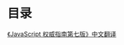 # 目录

[《JavaScript 权威指南第七版》中文翻译](https://books.scottwu.cn/javascript-quan-wei-zhi-nan-di-qi-ban-zhong-wen-fan-yi)
